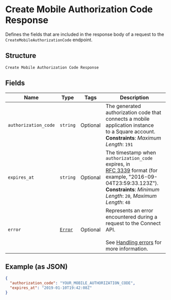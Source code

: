 
# Create Mobile Authorization Code Response

Defines the fields that are included in the response body of
a request to the `CreateMobileAuthorizationCode` endpoint.

## Structure

`Create Mobile Authorization Code Response`

## Fields

| Name | Type | Tags | Description |
|  --- | --- | --- | --- |
| `authorization_code` | `string` | Optional | The generated authorization code that connects a mobile application instance<br>to a Square account.<br>**Constraints**: *Maximum Length*: `191` |
| `expires_at` | `string` | Optional | The timestamp when `authorization_code` expires, in<br>[RFC 3339](../../https://tools.ietf.org/html/rfc3339) format (for example, "2016-09-04T23:59:33.123Z").<br>**Constraints**: *Minimum Length*: `20`, *Maximum Length*: `48` |
| `error` | [`Error`](../../doc/models/error.md) | Optional | Represents an error encountered during a request to the Connect API.<br><br>See [Handling errors](../../https://developer.squareup.com/docs/build-basics/handling-errors) for more information. |

## Example (as JSON)

```json
{
  "authorization_code": "YOUR_MOBILE_AUTHORIZATION_CODE",
  "expires_at": "2019-01-10T19:42:08Z"
}
```

